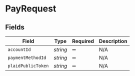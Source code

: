 # PayRequest


## Fields

| Field              | Type               | Required           | Description        |
| ------------------ | ------------------ | ------------------ | ------------------ |
| `accountId`        | *string*           | :heavy_minus_sign: | N/A                |
| `paymentMethodId`  | *string*           | :heavy_minus_sign: | N/A                |
| `plaidPublicToken` | *string*           | :heavy_minus_sign: | N/A                |